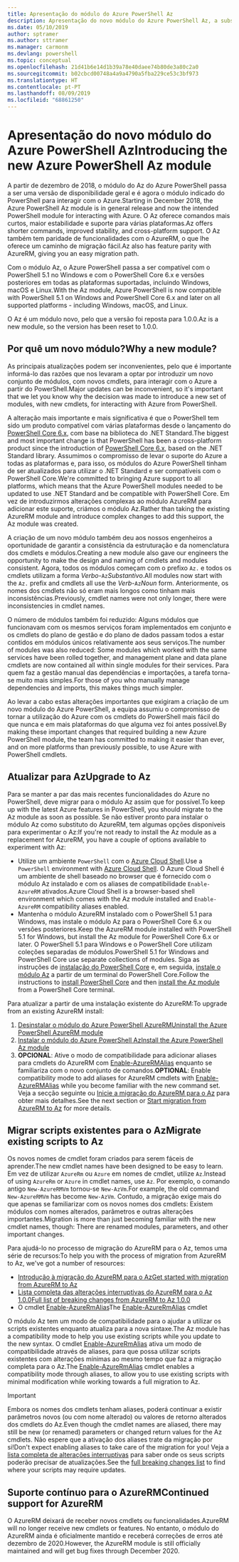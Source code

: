 ```yaml
---
title: Apresentação do módulo do Azure PowerShell Az
description: Apresentação do novo módulo do Azure PowerShell Az, a substituição do módulo AzureRM.
ms.date: 05/10/2019
author: sptramer
ms.author: sttramer
ms.manager: carmonm
ms.devlang: powershell
ms.topic: conceptual
ms.openlocfilehash: 21d41b6e14d1b39a78e40daee74b80de3a80c2a0
ms.sourcegitcommit: b02cbcd00748a4a9a4790a5fba229ce53c3bf973
ms.translationtype: HT
ms.contentlocale: pt-PT
ms.lasthandoff: 08/09/2019
ms.locfileid: "68861250"
---
```

# <a name="introducing-the-new-azure-powershell-az-module"></a><span data-ttu-id="9d6e6-103">Apresentação do novo módulo do Azure PowerShell Az</span><span class="sxs-lookup"><span data-stu-id="9d6e6-103">Introducing the new Azure PowerShell Az module</span></span>

<span data-ttu-id="9d6e6-104">A partir de dezembro de 2018, o módulo do Az do Azure PowerShell passa a ser uma versão de disponibilidade geral e é agora o módulo indicado do PowerShell para interagir com o Azure.</span><span class="sxs-lookup"><span data-stu-id="9d6e6-104">Starting in December 2018, the Azure PowerShell Az module is in general release and now the intended PowerShell module for interacting with Azure.</span></span> <span data-ttu-id="9d6e6-105">O Az oferece comandos mais curtos, maior estabilidade e suporte para várias plataformas.</span><span class="sxs-lookup"><span data-stu-id="9d6e6-105">Az offers shorter commands, improved stability, and cross-platform support.</span></span> <span data-ttu-id="9d6e6-106">O Az também tem paridade de funcionalidades com o AzureRM, o que lhe oferece um caminho de migração fácil.</span><span class="sxs-lookup"><span data-stu-id="9d6e6-106">Az also has feature parity with AzureRM, giving you an easy migration path.</span></span>

<span data-ttu-id="9d6e6-107">Com o módulo Az, o Azure PowerShell passa a ser compatível com o PowerShell 5.1 no Windows e com o PowerShell Core 6.x e versões posteriores em todas as plataformas suportadas, incluindo Windows, macOS e Linux.</span><span class="sxs-lookup"><span data-stu-id="9d6e6-107">With the Az module, Azure PowerShell is now compatible with PowerShell 5.1 on Windows and PowerShell Core 6.x and later on all supported platforms - including Windows, macOS, and Linux.</span></span>

<span data-ttu-id="9d6e6-108">O Az é um módulo novo, pelo que a versão foi reposta para 1.0.0.</span><span class="sxs-lookup"><span data-stu-id="9d6e6-108">Az is a new module, so the version has been reset to 1.0.0.</span></span>

## <a name="why-a-new-module"></a><span data-ttu-id="9d6e6-109">Por quê um novo módulo?</span><span class="sxs-lookup"><span data-stu-id="9d6e6-109">Why a new module?</span></span>

<span data-ttu-id="9d6e6-110">As principais atualizações podem ser inconvenientes, pelo que é importante informá-lo das razões que nos levaram a optar por introduzir um novo conjunto de módulos, com novos cmdlets, para interagir com o Azure a partir do PowerShell.</span><span class="sxs-lookup"><span data-stu-id="9d6e6-110">Major updates can be inconvenient, so it's important that we let you know why the decision was made to introduce a new set of modules, with new cmdlets, for interacting with Azure from PowerShell.</span></span>

<span data-ttu-id="9d6e6-111">A alteração mais importante e mais significativa é que o PowerShell tem sido um produto compatível com várias plataformas desde o lançamento do [PowerShell Core 6.x](/powershell/scripting/overview), com base na biblioteca do .NET Standard.</span><span class="sxs-lookup"><span data-stu-id="9d6e6-111">The biggest and most important change is that PowerShell has been a cross-platform product since the introduction of [PowerShell Core 6.x](/powershell/scripting/overview), based on the .NET Standard library.</span></span>
<span data-ttu-id="9d6e6-112">Assumimos o compromisso de levar o suporte do Azure a todas as plataformas e, para isso, os módulos do Azure PowerShell tinham de ser atualizados para utilizar o .NET Standard e ser compatíveis com o PowerShell Core.</span><span class="sxs-lookup"><span data-stu-id="9d6e6-112">We're committed to bringing Azure support to all platforms, which means that the Azure PowerShell modules needed to be updated to use .NET Standard and be compatible with PowerShell Core.</span></span> <span data-ttu-id="9d6e6-113">Em vez de introduzirmos alterações complexas ao módulo AzureRM para adicionar este suporte, criámos o módulo Az.</span><span class="sxs-lookup"><span data-stu-id="9d6e6-113">Rather than taking the existing AzureRM module and introduce complex changes to add this support, the Az module was created.</span></span>

<span data-ttu-id="9d6e6-114">A criação de um novo módulo também deu aos nossos engenheiros a oportunidade de garantir a consistência da estruturação e da nomenclatura dos cmdlets e módulos.</span><span class="sxs-lookup"><span data-stu-id="9d6e6-114">Creating a new module also gave our engineers the opportunity to make the design and naming of cmdlets and modules consistent.</span></span> <span data-ttu-id="9d6e6-115">Agora, todos os módulos começam com o prefixo `Az.` e todos os cmdlets utilizam a forma _Verbo_-`Az`_Substantivo_.</span><span class="sxs-lookup"><span data-stu-id="9d6e6-115">All modules now start with the `Az.` prefix and cmdlets all use the _Verb_-`Az`_Noun_ form.</span></span> <span data-ttu-id="9d6e6-116">Anteriormente, os nomes dos cmdlets não só eram mais longos como tinham mais inconsistências.</span><span class="sxs-lookup"><span data-stu-id="9d6e6-116">Previously, cmdlet names were not only longer, there were inconsistencies in cmdlet names.</span></span>

<span data-ttu-id="9d6e6-117">O número de módulos também foi reduzido: Alguns módulos que funcionavam com os mesmos serviços foram implementados em conjunto e os cmdlets do plano de gestão e do plano de dados passam todos a estar contidos em módulos únicos relativamente aos seus serviços.</span><span class="sxs-lookup"><span data-stu-id="9d6e6-117">The number of modules was also reduced: Some modules which worked with the same services have been rolled together, and management plane and data plane cmdlets are now contained all within single modules for their services.</span></span> <span data-ttu-id="9d6e6-118">Para quem faz a gestão manual das dependências e importações, a tarefa torna-se muito mais simples.</span><span class="sxs-lookup"><span data-stu-id="9d6e6-118">For those of you who manually manage dependencies and imports, this makes things much simpler.</span></span>

<span data-ttu-id="9d6e6-119">Ao levar a cabo estas alterações importantes que exigiram a criação de um novo módulo do Azure PowerShell, a equipa assumiu o compromisso de tornar a utilização do Azure com os cmdlets do PowerShell mais fácil do que nunca e em mais plataformas do que alguma vez foi antes possível.</span><span class="sxs-lookup"><span data-stu-id="9d6e6-119">By making these important changes that required building a new Azure PowerShell module, the team has committed to making it easier than ever, and on more platforms than previously possible, to use Azure with PowerShell cmdlets.</span></span>

## <a name="upgrade-to-az"></a><span data-ttu-id="9d6e6-120">Atualizar para Az</span><span class="sxs-lookup"><span data-stu-id="9d6e6-120">Upgrade to Az</span></span>

<span data-ttu-id="9d6e6-121">Para se manter a par das mais recentes funcionalidades do Azure no PowerShell, deve migrar para o módulo Az assim que for possível.</span><span class="sxs-lookup"><span data-stu-id="9d6e6-121">To keep up with the latest Azure features in PowerShell, you should migrate to the Az module as soon as possible.</span></span> <span data-ttu-id="9d6e6-122">Se não estiver pronto para instalar o módulo Az como substituto do AzureRM, tem algumas opções disponíveis para experimentar o Az:</span><span class="sxs-lookup"><span data-stu-id="9d6e6-122">If you're not ready to install the Az module as a replacement for AzureRM, you have a couple of options available to experiment with Az:</span></span>

* <span data-ttu-id="9d6e6-123">Utilize um ambiente `PowerShell` com o [Azure Cloud Shell](https://docs.microsoft.com/azure/cloud-shell/overview).</span><span class="sxs-lookup"><span data-stu-id="9d6e6-123">Use a `PowerShell` environment with [Azure Cloud Shell](https://docs.microsoft.com/azure/cloud-shell/overview).</span></span>
  <span data-ttu-id="9d6e6-124">O Azure Cloud Shell é um ambiente de shell baseado no browser que é fornecido com o módulo Az instalado e com os aliases de compatibilidade `Enable-AzureRM` ativados.</span><span class="sxs-lookup"><span data-stu-id="9d6e6-124">Azure Cloud Shell is a browser-based shell environment which comes with the Az module installed and `Enable-AzureRM` compatibility aliases enabled.</span></span>
* <span data-ttu-id="9d6e6-125">Mantenha o módulo AzureRM instalado com o PowerShell 5.1 para Windows, mas instale o módulo Az para o PowerShell Core 6.x ou versões posteriores.</span><span class="sxs-lookup"><span data-stu-id="9d6e6-125">Keep the AzureRM module installed with PowerShell 5.1 for Windows, but install the Az module for PowerShell Core 6.x or later.</span></span> <span data-ttu-id="9d6e6-126">O PowerShell 5.1 para Windows e o PowerShell Core utilizam coleções separadas de módulos.</span><span class="sxs-lookup"><span data-stu-id="9d6e6-126">PowerShell 5.1 for Windows and PowerShell Core use separate collections of modules.</span></span> <span data-ttu-id="9d6e6-127">Siga as instruções de [instalação do PowerShell Core](/powershell/scripting/install/installing-powershell-core-on-windows) e, em seguida, [instale o módulo Az](install-az-ps.md) a partir de um terminal do PowerShell Core.</span><span class="sxs-lookup"><span data-stu-id="9d6e6-127">Follow the instructions to [install PowerShell Core](/powershell/scripting/install/installing-powershell-core-on-windows) and then [install the Az module](install-az-ps.md) from a PowerShell Core terminal.</span></span>

<span data-ttu-id="9d6e6-128">Para atualizar a partir de uma instalação existente do AzureRM:</span><span class="sxs-lookup"><span data-stu-id="9d6e6-128">To upgrade from an existing AzureRM install:</span></span>

1. [<span data-ttu-id="9d6e6-129">Desinstalar o módulo do Azure PowerShell AzureRM</span><span class="sxs-lookup"><span data-stu-id="9d6e6-129">Uninstall the Azure PowerShell AzureRM module</span></span>](/powershell/azure/uninstall-az-ps#uninstall-the-azurerm-module)
2. [<span data-ttu-id="9d6e6-130">Instalar o módulo do Azure PowerShell Az</span><span class="sxs-lookup"><span data-stu-id="9d6e6-130">Install the Azure PowerShell Az module</span></span>](install-az-ps.md)
3. <span data-ttu-id="9d6e6-131">__OPCIONAL__: Ative o modo de compatibilidade para adicionar aliases para cmdlets do AzureRM com [Enable-AzureRMAlias](/powershell/module/az.accounts/enable-azurermalias) enquanto se familiariza com o novo conjunto de comandos.</span><span class="sxs-lookup"><span data-stu-id="9d6e6-131">__OPTIONAL__: Enable compatibility mode to add aliases for AzureRM cmdlets with [Enable-AzureRMAlias](/powershell/module/az.accounts/enable-azurermalias) while you become familiar with the new command set.</span></span> <span data-ttu-id="9d6e6-132">Veja a secção seguinte ou [Inicie a migração do AzureRM para o Az](migrate-from-azurerm-to-az.md) para obter mais detalhes.</span><span class="sxs-lookup"><span data-stu-id="9d6e6-132">See the next section or [Start migration from AzureRM to Az](migrate-from-azurerm-to-az.md) for more details.</span></span>

## <a name="migrate-existing-scripts-to-az"></a><span data-ttu-id="9d6e6-133">Migrar scripts existentes para o Az</span><span class="sxs-lookup"><span data-stu-id="9d6e6-133">Migrate existing scripts to Az</span></span>

<span data-ttu-id="9d6e6-134">Os novos nomes de cmdlet foram criados para serem fáceis de aprender.</span><span class="sxs-lookup"><span data-stu-id="9d6e6-134">The new cmdlet names have been designed to be easy to learn.</span></span> <span data-ttu-id="9d6e6-135">Em vez de utilizar `AzureRm` ou `Azure` em nomes de cmdlet, utilize `Az`.</span><span class="sxs-lookup"><span data-stu-id="9d6e6-135">Instead of using `AzureRm` or `Azure` in cmdlet names, use `Az`.</span></span> <span data-ttu-id="9d6e6-136">Por exemplo, o comando antigo `New-AzureRMVm` tornou-se `New-AzVm`.</span><span class="sxs-lookup"><span data-stu-id="9d6e6-136">For example, the old command `New-AzureRMVm` has become `New-AzVm`.</span></span>
<span data-ttu-id="9d6e6-137">Contudo, a migração exige mais do que apenas se familiarizar com os novos nomes dos cmdlets: Existem módulos com nomes alterados, parâmetros e outras alterações importantes.</span><span class="sxs-lookup"><span data-stu-id="9d6e6-137">Migration is more than just becoming familiar with the new cmdlet names, though: There are renamed modules, parameters, and other important changes.</span></span>

<span data-ttu-id="9d6e6-138">Para ajudá-lo no processo de migração do AzureRM para o Az, temos uma série de recursos:</span><span class="sxs-lookup"><span data-stu-id="9d6e6-138">To help you with the process of migration from AzureRM to Az, we've got a number of resources:</span></span>

* [<span data-ttu-id="9d6e6-139">Introdução à migração do AzureRM para o Az</span><span class="sxs-lookup"><span data-stu-id="9d6e6-139">Get started with migration from AzureRM to Az</span></span>](migrate-from-azurerm-to-az.md)
* [<span data-ttu-id="9d6e6-140">Lista completa das alterações interruptivas do AzureRM para o Az 1.0.0</span><span class="sxs-lookup"><span data-stu-id="9d6e6-140">Full list of breaking changes from AzureRM to Az 1.0.0</span></span>](migrate-az-1.0.0.md)
* <span data-ttu-id="9d6e6-141">O cmdlet [Enable-AzureRmAlias](/powershell/module/az.accounts/enable-azurermalias)</span><span class="sxs-lookup"><span data-stu-id="9d6e6-141">The [Enable-AzureRmAlias](/powershell/module/az.accounts/enable-azurermalias) cmdlet</span></span>

<span data-ttu-id="9d6e6-142">O módulo Az tem um modo de compatibilidade para o ajudar a utilizar os scripts existentes enquanto atualiza para a nova sintaxe.</span><span class="sxs-lookup"><span data-stu-id="9d6e6-142">The Az module has a compatibility mode to help you use existing scripts while you update to the new syntax.</span></span> <span data-ttu-id="9d6e6-143">O cmdlet [Enable-AzureRmAlias](/powershell/module/az.accounts/enable-azurermalias) ativa um modo de compatibilidade através de aliases, para que possa utilizar scripts existentes com alterações mínimas ao mesmo tempo que faz a migração completa para o Az.</span><span class="sxs-lookup"><span data-stu-id="9d6e6-143">The [Enable-AzureRmAlias](/powershell/module/az.accounts/enable-azurermalias) cmdlet enables a compatibility mode through aliases, to allow you to use existing scripts with minimal modification while working towards a full migration to Az.</span></span>

> [!IMPORTANT]
> <span data-ttu-id="9d6e6-144">Embora os nomes dos cmdlets tenham aliases, poderá continuar a existir parâmetros novos (ou com nome alterado) ou valores de retorno alterados dos cmdlets do Az.</span><span class="sxs-lookup"><span data-stu-id="9d6e6-144">Even though the cmdlet names are aliased, there may still be new (or renamed) parameters or changed return values for the Az cmdlets.</span></span> <span data-ttu-id="9d6e6-145">Não espere que a ativação dos aliases trate da migração por si!</span><span class="sxs-lookup"><span data-stu-id="9d6e6-145">Don't expect enabling aliases to take care of the migration for you!</span></span> <span data-ttu-id="9d6e6-146">Veja a [lista completa de alterações interruptivas](migrate-az-1.0.0.md) para saber onde os seus scripts poderão precisar de atualizações.</span><span class="sxs-lookup"><span data-stu-id="9d6e6-146">See the [full breaking changes list](migrate-az-1.0.0.md) to find where your scripts may require updates.</span></span>

## <a name="continued-support-for-azurerm"></a><span data-ttu-id="9d6e6-147">Suporte contínuo para o AzureRM</span><span class="sxs-lookup"><span data-stu-id="9d6e6-147">Continued support for AzureRM</span></span>

<span data-ttu-id="9d6e6-148">O AzureRM deixará de receber novos cmdlets ou funcionalidades.</span><span class="sxs-lookup"><span data-stu-id="9d6e6-148">AzureRM will no longer receive new cmdlets or features.</span></span> <span data-ttu-id="9d6e6-149">No entanto, o módulo do AzureRM ainda é oficialmente mantido e receberá correções de erros até dezembro de 2020.</span><span class="sxs-lookup"><span data-stu-id="9d6e6-149">However, the AzureRM module is still officially maintained and will get bug fixes through December 2020.</span></span>